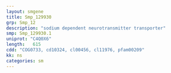 ```yaml
---
layout: smgene
title: Smp_129930
grp: Smp_12
description: "sodium dependent neurotransmitter transporter"
smp: Smp_129930.1
uniprot: "C4Q0X6"
length:   615
cdd: "COG0733, cd10324, cl00456, cl11976, pfam00209"
kk: ns
categories: sm
---
```

